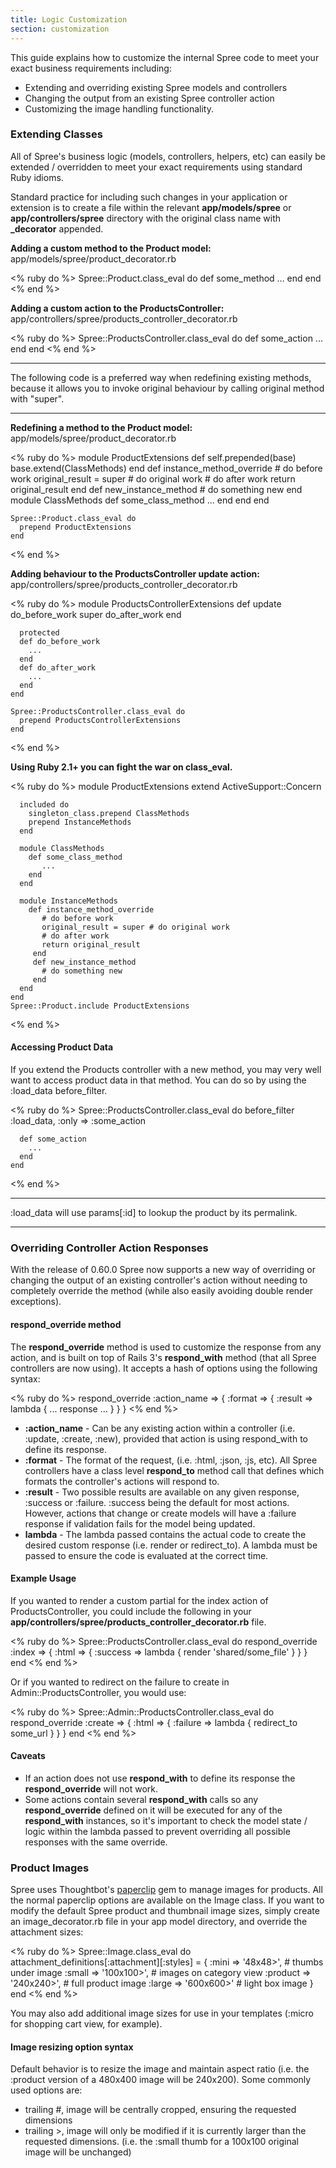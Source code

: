 ```yaml
---
title: Logic Customization
section: customization
---
```


This guide explains how to customize the internal Spree code to meet
your exact business requirements including:

-   Extending and overriding existing Spree models and controllers
-   Changing the output from an existing Spree controller action
-   Customizing the image handling functionality.

### Extending Classes

All of Spree's business logic (models, controllers, helpers, etc) can
easily be extended / overridden to meet your exact requirements using
standard Ruby idioms.

Standard practice for including such changes in your application or
extension is to create a file within the relevant **app/models/spree** or
**app/controllers/spree** directory with the original class name with
**_decorator** appended.

**Adding a custom method to the Product model:**
app/models/spree/product_decorator.rb

<% ruby do %>
    Spree::Product.class_eval do
      def some_method
        ...
      end
    end
<% end %>

**Adding a custom action to the ProductsController:**
app/controllers/spree/products_controller_decorator.rb

<% ruby do %>
    Spree::ProductsController.class_eval do
      def some_action
        ...
      end
    end
<% end %>

***
The following code is a preferred way when redefining existing methods,
because it allows you to invoke original behaviour by calling original
method with "super".
***

**Redefining a method to the Product model:**
app/models/spree/product_decorator.rb

<% ruby do %>
    module ProductExtensions
      def self.prepended(base)
        base.extend(ClassMethods)
      end
      def instance_method_override
        # do before work
        original_result = super # do original work
        # do after work
        return original_result
      end
      def new_instance_method
        # do something new
      end
      module ClassMethods
        def some_class_method
          ...
        end
      end
    end

    Spree::Product.class_eval do
      prepend ProductExtensions
    end
<% end %>

**Adding behaviour to the ProductsController update action:**
app/controllers/spree/products_controller_decorator.rb

<% ruby do %>
    module ProductsControllerExtensions
      def update
        do_before_work
        super
        do_after_work
      end

      protected
      def do_before_work
        ...
      end
      def do_after_work
        ...
      end
    end

    Spree::ProductsController.class_eval do
      prepend ProductsControllerExtensions
    end
<% end %>

**Using Ruby 2.1+ you can fight the war on class_eval.**

<% ruby do %>
    module ProductExtensions
      extend ActiveSupport::Concern

      included do
        singleton_class.prepend ClassMethods
        prepend InstanceMethods
      end

      module ClassMethods
        def some_class_method
           ...
        end
      end

      module InstanceMethods
        def instance_method_override
           # do before work
           original_result = super # do original work
           # do after work
           return original_result
         end
         def new_instance_method
           # do something new
         end
      end
    end
    Spree::Product.include ProductExtensions
<% end %>

#### Accessing Product Data

If you extend the Products controller with a new method, you may very
well want to access product data in that method. You can do so by using
the :load_data before_filter.

<% ruby do %>
    Spree::ProductsController.class_eval do
      before_filter :load_data, :only => :some_action

      def some_action
        ...
      end
    end
<% end %>

***
:load_data will use params[:id] to lookup the product by its
permalink.
***

### Overriding Controller Action Responses

With the release of 0.60.0 Spree now supports a new way of overriding or
changing the output of an existing controller's action without needing
to completely override the method (while also easily avoiding double
render exceptions).

#### respond_override method

The **respond_override** method is used to customize the response from
any action, and is built on top of Rails 3's **respond_with** method
(that all Spree controllers are now using). It accepts a hash of options
using the following syntax:

<% ruby do %>
    respond_override :action_name => { :format =>  { :result => lambda { ... response ... } } }
<% end %>

-   **:action_name** - Can be any existing action within a controller
    (i.e. :update, :create, :new), provided that action is using
    respond_with to define its response.
-   **:format** - The format of the request, (i.e. :html, :json, :js,
    etc). All Spree controllers have a class level **respond_to**
    method call that defines which formats the controller's actions will
    respond to.
-   **:result** - Two possible results are available on any given
    response, :success or :failure. :success being the default for most
    actions. However, actions that change or create models will have a
    :failure response if validation fails for the model being updated.
-   **lambda** - The lambda passed contains the actual code to create
    the desired custom response (i.e. render or redirect_to). A lambda
    must be passed to ensure the code is evaluated at the correct time.

#### Example Usage

If you wanted to render a custom partial for the index action of
ProductsController, you could include the following in your
**app/controllers/spree/products_controller_decorator.rb** file.

<% ruby do %>
    Spree::ProductsController.class_eval do
      respond_override :index => { :html =>
        { :success => lambda { render 'shared/some_file' } } }
    end
<% end %>

Or if you wanted to redirect on the failure to create in
Admin::ProductsController, you would use:

<% ruby do %>
    Spree::Admin::ProductsController.class_eval do
      respond_override :create => { :html => { :failure => lambda {
        redirect_to some_url } } }
    end
<% end %>

#### Caveats

-   If an action does not use **respond_with** to define its response
    the **respond_override** will not work.
-   Some actions contain several **respond_with** calls so any
    **respond_override** defined on it will be executed for any of the
    **respond_with** instances, so it's important to check the model
    state / logic within the lambda passed to prevent overriding all
    possible responses with the same override.

### Product Images

Spree uses Thoughtbot's
[paperclip](https://github.com/thoughtbot/paperclip) gem to manage
images for products. All the normal paperclip options are available on
the Image class. If you want to modify the default Spree product and
thumbnail image sizes, simply create an image_decorator.rb file in your
app model directory, and override the attachment sizes:

<% ruby do %>
    Spree::Image.class_eval do
      attachment_definitions[:attachment][:styles] = {
        :mini => '48x48>', # thumbs under image
        :small => '100x100>', # images on category view
        :product => '240x240>', # full product image
        :large => '600x600>' # light box image
      }
    end
<% end %>

You may also add additional image sizes for use in your templates
(:micro for shopping cart view, for example).

#### Image resizing option syntax

Default behavior is to resize the image and maintain aspect ratio (i.e.
the :product version of a 480x400 image will be 240x200). Some commonly
used options are:

-   trailing #, image will be centrally cropped, ensuring the requested
dimensions
-   trailing >, image will only be modified if it is currently larger
than the requested dimensions. (i.e. the :small thumb for a 100x100
original image will be unchanged)
